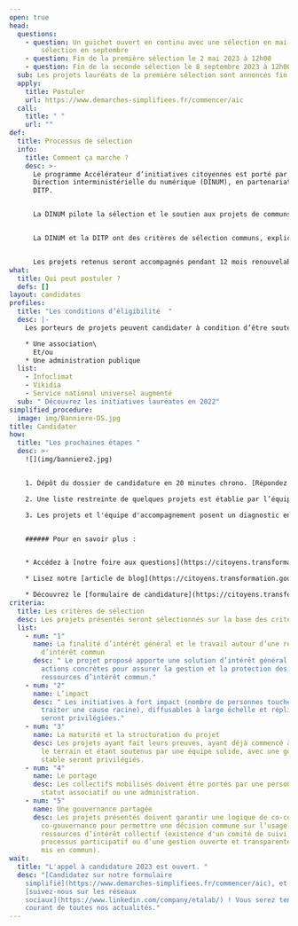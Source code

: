```yaml
---
open: true
head:
  questions:
    - question: Un guichet ouvert en continu avec une sélection en mai et une
        sélection en septembre
    - question: Fin de la première sélection le 2 mai 2023 à 12h00
    - question: Fin de la seconde sélection le 8 septembre 2023 à 12h00
  sub: Les projets lauréats de la première sélection sont annoncés fin mai.
  apply:
    title: Postuler
    url: https://www.demarches-simplifiees.fr/commencer/aic
  call:
    title: " "
    url: ""
def:
  title: Processus de sélection
  info:
    title: Comment ça marche ?
    desc: >-
      Le programme Accélérateur d’initiatives citoyennes est porté par la
      Direction interministérielle du numérique (DINUM), en partenariat avec la
      DITP.


      La DINUM pilote la sélection et le soutien aux projets de communs numériques. La Direction interministérielle de la transformation publique (DITP) pilote la sélection et le soutien aux communs qui se structurent autour de ressources, matérielles ou immatérielles, d’intérêt commun dont la dimension numérique n’est pas au cœur de leur action.


      La DINUM et la DITP ont des critères de sélection communs, explicités dans le cahier des charges de l’appel à projet. En revanche, la nature distincte des projets candidats induit deux processus de sélection différents.


      Les projets retenus seront accompagnés pendant 12 mois renouvelables par la DINUM ou la DITP, suivant ce à quoi ils auront candidaté.
what:
  title: Qui peut postuler ?
  defs: []
layout: candidates
profiles:
  title: "Les conditions d’éligibilité  "
  desc: |-
    Les porteurs de projets peuvent candidater à condition d’être soutenus par :

    * Une association\
      Et/ou
    * Une administration publique
  list:
    - Infoclimat
    - Vikidia
    - Service national universel augmenté
  sub: " Découvrez les initiatives lauréates en 2022"
simplified_procedure:
  image: img/Banniere-DS.jpg
title: Candidater
how:
  title: "Les prochaines étapes "
  desc: >-
    ![](img/banniere2.jpg)


    1. Dépôt du dossier de candidature en 20 minutes chrono. [Répondez à notre formulaire simplifié](https://www.demarches-simplifiees.fr/commencer/aic) et recevez une réponse rapidement.

    2. Une liste restreinte de quelques projets est établie par l’équipe de l’AIC. Pour le premier tirage, les projets en liste restreinte, sont examinés par un jury, avec le concours de personnalités qualifiées, dans le mois suivant l’ouverture du guichet. Le second tirage a lieu à l'automne.

    3. Les projets et l'équipe d'accompagnement posent un diagnostic ensemble pour établir la feuille de route de l'accompagnement.


    ###### Pour en savoir plus :


    * Accédez à [notre foire aux questions](https://citoyens.transformation.gouv.fr/faq/)

    * Lisez notre [article de blog](https://citoyens.transformation.gouv.fr/actualites/7-mois-apres-ses-debuts-un-premier-bilan-positif-pour-laccelerateur-dinitiatives-citoyennes/)

    * Découvrez le [formulaire de candidature](https://citoyens.transformation.gouv.fr/img/candidature-à-l-accélérateur-d-initiatives-citoyennes.pdf) à compléter
criteria:
  title: Les critères de sélection
  desc: Les projets présentés seront sélectionnés sur la base des critères suivants
  list:
    - num: "1"
      name: La finalité d’intérêt général et le travail autour d’une ressource
        d’intérêt commun
      desc: " Le projet proposé apporte une solution d’intérêt général et propose des
        actions concrètes pour assurer la gestion et la protection des
        ressources d’intérêt commun."
    - num: "2"
      name: L’impact
      desc: " Les initiatives à fort impact (nombre de personnes touchées, capacité à
        traiter une cause racine), diffusables à large échelle et réplicables
        seront privilégiées."
    - num: "3"
      name: La maturité et la structuration du projet
      desc: Les projets ayant fait leurs preuves, ayant déjà commencé à travailler sur
        le terrain et étant soutenus par une équipe solide, avec une gouvernance
        stable seront privilégiés.
    - num: "4"
      name: Le portage
      desc: Les collectifs mobilisés doivent être portés par une personne morale à
        statut associatif ou une administration.
    - num: "5"
      name: Une gouvernance partagée
      desc: Les projets présentés doivent garantir une logique de co-construction et
        co-gouvernance pour permettre une décision commune sur l’usage des
        ressources d’intérêt collectif (existence d'un comité de suivi, d’un
        processus participatif ou d’une gestion ouverte et transparente du bien
        mis en commun).
wait:
  title: "L'appel à candidature 2023 est ouvert. "
  desc: "[Candidatez sur notre formulaire
    simplifié](https://www.demarches-simplifiees.fr/commencer/aic), et
    [suivez-nous sur les réseaux
    sociaux](https://www.linkedin.com/company/etalab/) ! Vous serez tenus au
    courant de toutes nos actualités."
---
```

